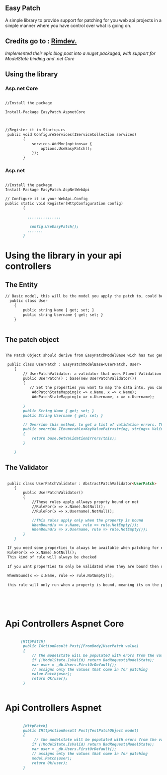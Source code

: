 
## Easy Patch

A simple library to provide support for patching for you web api projects in a simple manner where you have control over what is going on.

## Credits go to :  [ Rimdev.](https://rimdev.io/extending-patch-support-for-asp.net-webapi-part-i/)

*Implemented their epic blog post into a nuget packaged, with support for ModelState binding and .net Core*


## Using the library




### Asp.net Core

```markdown

//Install the package

Install-Package EasyPatch.AspnetCore



//Register it in Startup.cs
 public void ConfigureServices(IServiceCollection services)
        {
            services.AddMvc(options=> {
                options.UseEasyPatch();
            });
        }  

````



### Asp.net

```markdown

//Install the package
Install-Package EasyPatch.AspNetWebApi

// Configure it in your WebApi.Config
public static void Register(HttpConfiguration config)
        {

          ...............
           
           config.UseEasyPatch();
          .......
        }
```

# Using the library in your api controllers


## The Entity


```markdown
// Basic model, this will be the model you apply the patch to, could be your db entity when using entity framework
  public class User
    {
        public string Name { get; set; }
        public string Username { get; set; }
    }
    
```


## The patch object


```markdown

The Patch Object should derive from EasyPatchModelBase wich has two generics. The Type of the patch object, and the object to patch the data into. In our case that would be User

 public class UserPatch : EasyPatchModelBase<UserPatch, User>
    {
        // UserPatchValidator: a validator that uses Fluent Validation to validate the incoming object.
        public UserPatch() : base(new UserPatchValidator())
        {
           // Set the properties you want to map the data into, you can map any property to any property aslong as the types allow for it
            AddPatchStateMapping(x => x.Name, x => x.Name);
            AddPatchStateMapping(x => x.Username, x => x.Username);
          
        }
        public String Name { get; set; }
        public String Username { get; set; }

        // Override this method, to get a list of validation errors. This must be overriden in order to get validation messages
        public override IEnumerable<KeyValuePair<string, string>> Validate()
        {
            return base.GetValidationErrors(this);
        }

    }

```

## The Validator

```markdown

 public class UserPatchValidator : AbstractPatchValidator<UserPatch>
    {
        public UserPatchValidator()
        {
            //These rules apply allways proprty bound or not
            //RuleFor(x => x.Name).NotNull();
            //RuleFor(x => x.Username).NotNull();

            //This rules apply only when the property is bound
            WhenBound(x => x.Name, rule => rule.NotEmpty());
            WhenBound(x => x.Username, rule => rule.NotEmpty());
        }
    }

 If you need some properties to always be available when patching for example a **ModifyVersion** to keep track of changes so you don't override any then use the following rule
 RuleFor(x => x.Name).NotNull();
 This kind of rule will always be checked
 
 If you want properties to only be validated when they are bound then use this type of validation
 
 WhenBound(x => x.Name, rule => rule.NotEmpty());
 
 this rule will only run when a property is bound, meaning its on the payload that comes in
 
 
 
 
 ```
 
 

 # Api Controllers Aspnet Core
 
 
```markdown
 
       [HttpPatch]
        public IActionResult Post([FromBody]UserPatch value)
        {
            // the modelstate will be populated with erors from the validator
            if (!ModelState.IsValid) return BadRequest(ModelState);
            var user = _db.Users.FirstOrDefault();
            // assigns only the values that come in for patching
            value.Patch(user);
            return Ok(user);
        }
 
 ```
 
 
 # Api Controllers Aspnet
 
 
```markdown
 
        [HttpPatch]
        public IHttpActionResult Post(TestPatchObject model)
        {
             // the modelstate will be populated with erors from the validator
            if (!ModelState.IsValid) return BadRequest(ModelState);
            var user = _db.Users.FirstOrDefault();
            // assigns only the values that come in for patching
            model.Patch(user);
            return Ok(user);
        }
 
 
 

```

